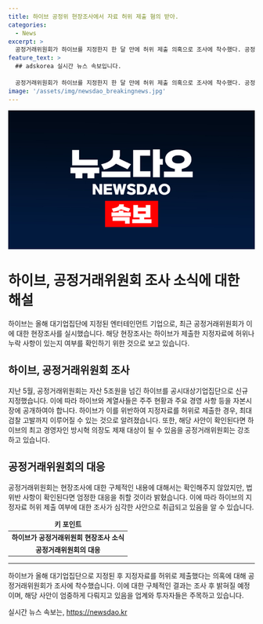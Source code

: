 ```yaml
---
title: 하이브 공정위 현장조사에서 자료 허위 제출 혐의 받아.
categories:
  - News
excerpt: >
  공정거래위원회가 하이브를 지정한지 한 달 만에 허위 제출 의혹으로 조사에 착수했다. 공정위는 하이브 본사에 조사관을 파견해 지정자료를 확보 중이며, 해당 자료에 허위나 누락된 내용이 있는지 확인할 예정이다. 이에 대한 제재 수위는 최대 검찰 고발까지 이를 수 있다. 향후 하이브의 자료 누락이나 허위 제출이 확인되면 방시혁 의장이 제재 대상이 될 수 있다는 얘기도 나왔다. 관련하여 공정위는 “법 위반 사항이 있다면 엄정 대응할 것”이라고 밝혔다.
feature_text: >
  ## adskorea 실시간 뉴스 속보입니다.

  공정거래위원회가 하이브를 지정한지 한 달 만에 허위 제출 의혹으로 조사에 착수했다. 공정위는 하이브 본사에 조사관을 파견해 지정자료를 확보 중이며, 해당 자료에 허위나 누락된 내용이 있는지 확인할 예정이다. 이에 대한 제재 수위는 최대 검찰 고발까지 이를 수 있다. 향후 하이브의 자료 누락이나 허위 제출이 확인되면 방시혁 의장이 제재 대상이 될 수 있다는 얘기도 나왔다. 관련하여 공정위는 “법 위반 사항이 있다면 엄정 대응할 것”이라고 밝혔다.
image: '/assets/img/newsdao_breakingnews.jpg'
---
```


<p><img src="/assets/img/newsdao_breakingnews.jpg" alt="adskorea 속보" /></p>

<h1>하이브, 공정거래위원회 조사 소식에 대한 해설</h1>

<p data-ke-size="size16">하이브는 올해 대기업집단에 지정된 엔터테인먼트 기업으로, 최근 공정거래위원회가 이에 대한 현장조사를 실시했습니다. 해당 현장조사는 하이브가 제출한 지정자료에 허위나 누락 사항이 있는지 여부를 확인하기 위한 것으로 보고 있습니다.</p>

<h2 data-ke-size="size26">하이브, 공정거래위원회 조사</h2>

<p data-ke-size="size16">지난 5월, 공정거래위원회는 자산 5조원을 넘긴 하이브를 공시대상기업집단으로 신규 지정했습니다. 이에 따라 하이브와 계열사들은 주주 현황과 주요 경영 사항 등을 자본시장에 공개하여야 합니다. 하이브가 이를 위반하여 지정자료를 허위로 제출한 경우, 최대 검찰 고발까지 이루어질 수 있는 것으로 알려졌습니다. 또한, 해당 사안이 확인된다면 하이브의 최고 경영자인 방시혁 의장도 제재 대상이 될 수 있음을 공정거래위원회는 강조하고 있습니다.</p>

<h2 data-ke-size="size26">공정거래위원회의 대응</h2>

<p data-ke-size="size16">공정거래위원회는 현장조사에 대한 구체적인 내용에 대해서는 확인해주지 않았지만, 법 위반 사항이 확인된다면 엄정한 대응을 취할 것이라 밝혔습니다. 이에 따라 하이브의 지정자료 허위 제출 여부에 대한 조사가 심각한 사안으로 취급되고 있음을 알 수 있습니다.</p>

<table>
    <thead>
        <tr>
            <td style="text-align: center; height: 17px;"><b>키 포인트</b></td>
        </tr>
    </thead>
    <tbody>
        <tr>
            <td style="text-align: center; height: 17px;"><b>하이브가 공정거래위원회 현장조사 소식</b></td>
        </tr>
        <tr>
            <td style="text-align: center; height: 17px;"><b>공정거래위원회의 대응</b></td>
        </tr>
    </tbody>
</table>

<hr>

<p data-ke-size="size16">하이브가 올해 대기업집단으로 지정된 후 지정자료를 허위로 제출했다는 의혹에 대해 공정거래위원회가 조사에 착수했습니다. 이에 대한 구체적인 결과는 조사 후 밝혀질 예정이며, 해당 사안이 엄중하게 다뤄지고 있음을 업계와 투자자들은 주목하고 있습니다.</p>
실시간 뉴스 속보는, <a href="https://newsdao.kr" rel="dofollow">https://newsdao.kr</a>


